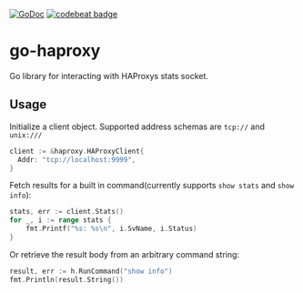 [![GoDoc](https://godoc.org/github.com/bcicen/go-haproxy?status.svg)](https://godoc.org/github.com/bcicen/go-haproxy)
[![codebeat badge](https://codebeat.co/badges/f947c19e-0d7b-47d0-87b4-4e2e555ba806)](https://codebeat.co/projects/github-com-bcicen-go-haproxy)

# go-haproxy
Go library for interacting with HAProxys stats socket.

## Usage

Initialize a client object. Supported address schemas are `tcp://` and `unix:///`
```go
client := &haproxy.HAProxyClient{
  Addr: "tcp://localhost:9999",
}
```

Fetch results for a built in command(currently supports `show stats` and `show info`):
```go
stats, err := client.Stats()
for _, i := range stats {
	fmt.Printf("%s: %s\n", i.SvName, i.Status)
}
```

Or retrieve the result body from an arbitrary command string:
```go
result, err := h.RunCommand("show info")
fmt.Println(result.String())
```
